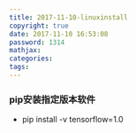 ```yaml
---
title: 2017-11-10-linuxinstall
copyright: true
date: 2017-11-10 16:53:08
password: 1314
mathjax:
categories:
tags:
---
```


### pip安装指定版本软件

* pip install -v tensorflow=1.0
